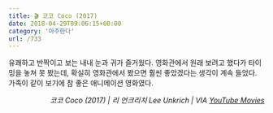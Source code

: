 ```yaml
---
title: 🎬 코코 Coco (2017)
date: 2018-04-29T09:06:15+00:00
category: '마주한다'
url: /733
---
```


유쾌하고 반짝이고 보는 내내 눈과 귀가 즐거웠다. 영화관에서 원래 보려고 했다가 타이밍을 놓쳐 못 봤는데, 확실히 영화관에서 봤으면 훨씬 좋았겠다는 생각이 계속 들었다. 가족이 같이 보기에 참 좋은 애니메이션 영화였다.

<p style="text-align:right">
  <em>코코 Coco (2017) | 리 언크리치 Lee Unkrich | VIA <a rel="noreferrer noopener" href="https://www.youtube.com/channel/UClgRkhTL3_hImCAmdLfDE4g" target="_blank">YouTube Movies</a><br /></em>
</p>
